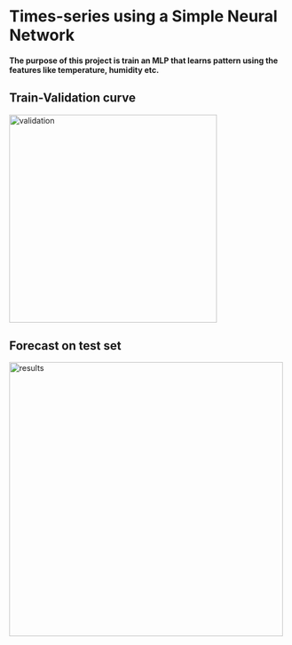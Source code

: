 # Times-series using a Simple Neural Network
#### The purpose of this project is train an MLP that learns pattern using the features like temperature, humidity etc.

## Train-Validation curve
<img width="374" alt="validation" src="https://user-images.githubusercontent.com/19544675/194709502-d91afa58-5ff0-46ef-a8cd-2ec2398aa7ba.png">

## Forecast on test set
<img width="493" alt="results" src="https://user-images.githubusercontent.com/19544675/194709522-468e328d-f4c4-4051-8a38-de8b9fe4c99d.png">
